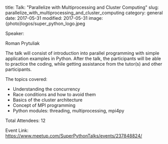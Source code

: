 title: Talk: "Parallelize with Multiprocessing and Cluster Computing"
slug: parallelize_with_multiprocessing_and_cluster_computing
category: general
date: 2017-05-31
modified: 2017-05-31
image: {photo}logos/super_python_logo.jpeg

Speaker:

Roman Prytuliak

The talk will consist of introduction into parallel programming with simple application examples in Python. After the talk, the participants will be able to practice the coding, while getting assistance from the tutor(s) and other participants.

The topics covered:

  - Understanding the concurrency
  - Race conditions and how to avoid them
  - Basics of the cluster architecture
  - Concept of MPI programming
  - Python modules: threading, multiprocessing, mpi4py

Total Attendees: 12

Event Link: https://www.meetup.com/SuperPythonTalks/events/237848824/
